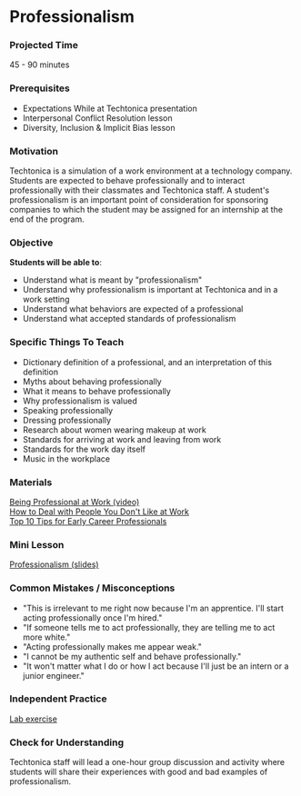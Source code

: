 # Professionalism

### Projected Time
45 - 90 minutes

### Prerequisites
- Expectations While at Techtonica presentation
- Interpersonal Conflict Resolution lesson
- Diversity, Inclusion & Implicit Bias lesson

### Motivation
Techtonica is a simulation of a work environment at a technology company. Students are expected to behave professionally and to interact professionally with their classmates and Techtonica staff. A student's professionalism is an important point of consideration for sponsoring companies to which the student may be assigned for an internship at the end of the program.

### Objective
**Students will be able to**:
- Understand what is meant by "professionalism"
- Understand why professionalism is important at Techtonica and in a work setting
- Understand what behaviors are expected of a professional
- Understand what accepted standards of professionalism

### Specific Things To Teach
- Dictionary definition of a professional, and an interpretation of this definition
- Myths about behaving professionally
- What it means to behave professionally
- Why professionalism is valued
- Speaking professionally
- Dressing professionally
- Research about women wearing makeup at work
- Standards for arriving at work and leaving from work
- Standards for the work day itself
- Music in the workplace

### Materials
[Being Professional at Work (video)](https://www.youtube.com/watch?v=QphclWBVzGQ)  
[How to Deal with People You Don't Like at Work](https://www.youtube.com/watch?v=Pm8kU37u0Ho)  
[Top 10 Tips for Early Career Professionals](https://www.youtube.com/watch?v=bx6HTcQ8i2U)  

### Mini Lesson
[Professionalism (slides)](https://docs.google.com/presentation/d/1kvpeT1HTNJKDmnZr9amMe8TRrU_mCD8kwDRGxbomTFs/edit?usp=sharing)

### Common Mistakes / Misconceptions
- "This is irrelevant to me right now because I'm an apprentice. I'll start acting professionally once I'm hired."
- "If someone tells me to act professionally, they are telling me to act more white."
- "Acting professionally makes me appear weak."
- "I cannot be my authentic self and behave professionally."
- "It won't matter what I do or how I act because I'll just be an intern or a junior engineer."

### Independent Practice
[Lab exercise](https://github.com/Techtonica/curriculum/tree/master/professionalism)

### Check for Understanding
Techtonica staff will lead a one-hour group discussion and activity where students will share their experiences with good and bad examples of professionalism.
